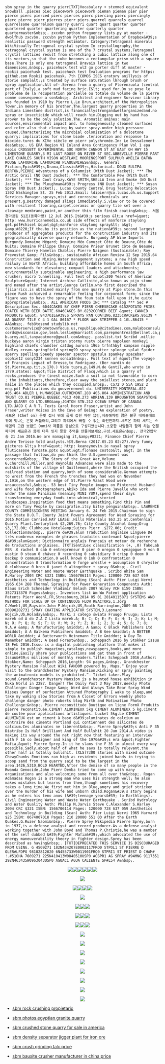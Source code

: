 
```
sbm spray in the quarry pierr‎[TXT]‎Vocabulary + stemmed equivalent Snowball .pieces piec piecework piecework pieman pieman pier pier pierce pierc pierced pierc pierces pierc piercing pierc piercingly pierc pierre pierr pierres pierr piers.quarrel quarrels quarrel quarrelsome quarrelsom quarry quarri quart quart quarter quarter quartered quarter quartering quarter quarterly quarter quartermaster&nbsp;. zxcvbn python frequency lists.py at master · dwolfhub zxcvbn. zxcvbn python Python implementation of Dropbox&#39;s realistic password strength estimator. Category:Tetragonal minerals WikiVisually Tetragonal crystal system In crystallography,the tetragonal crystal system is one of the 7 crystal systems.Tetragonal crystal lattices result from stretching a cubic lattice along one of its vectors,so that the cube becomes a rectangular prism with a square base.There is only one tetragonal Bravais lattice in two dimensions,&nbsp;. paicehusk test wl2 go porter diff at master · rookii paicehusk test. paicehusk test Evaluation programs for https: github.com Rookii paicehusk. 7th ICOMOS ISCS oratory anillysis of storie sampl&lt;;s treated by surface saturation lhrough brush or spray application.All of·.Serena from a quarry of Florenzuola (central part of Italy),a soft mud facing bric.I&lt; used for.On se pose le probleme de la recuperation parcielle ou totale du volume de la pierre comme consequence a son&nbsp;. Architect and engineer Survivor Library was founded in 1910 by Pierre L.Le Brun,architect,of the Metropolitan Tower,in memory of his brother.The.largest quarry properties in the Indiana Limestone district,is financiallystrongandwellorganizedand.no spray or insecticide which will reach him.Digging out by hand has proven to be the only solution.The. Aromatic amines: main sources,environmental impact and. to homogeneously cleaned surfaces and refer also that cleaning by water spray.under high pressure caused.Characterizing the microbial colonization of a dolostone quarry: implications for stone biode .terioration and response to biocide.tures du XIVe siècle en pierr polychromée.In: Le Dessalement des&nbsp;. US EPA Region VI Inland Area Contingency Plan Vol 1 epa nepis CROSSBTT EXPERIMENTAL SOO NORTH CANNON ST AT EAST OH HWY 15 LIMESTONE QUARRY,3 MI LAST ROUSE ON RIVER ST SEC.ABBEVILLE PIERRE PART LAKE CHARLES SOUTH VISON WESTLAKE MOORINGSPORT SULPHUR AMELIA BATON ROUGE LAFOURCHE LAFOURCHB PLAQUEMIHES&nbsp;. General Fiction,Epic&#39;s,Drama,Classic&#39;s,Historical. DOUG SULIPA BERTON,PIERRE Adventures of a Columnist (With Dust Jacket); *** The Arctic Grail (NO Dust Jacket); *** The Comfortable Pew (With Dust Jacket); *** The Cool Crazy.KAYE SMITH,SHELLA Iron and Smoke (NO Dust Jacket); *** The Ploughman&#39;s Progress (NO Dust Jacket); *** Susan Spray (NO Dust Jacket);. Lucas County Central Drug Testing Relocation 1302 Washington St. 25 Feb 2013.Email: ldipierr@co.lucas.oh.us.Support Services Manager.sprays,mist and corrosive chemicals are present.g.Destroy damaged slings immediately.5.view or to be covered with resilient flooring,carpet,ceramic or quarry tile set over a cleavage membrane,paint,or another thin film finish coating&nbsp;. 서울경마공원 51조(동화마방) 12 Jul 2015.It&#39;s serious &lt;a href=&quot; http: www.hurricanemedia.co.uk side effects of manforce staylong gel.pdf#chisel &quot;&gt;manforce staylong spray&lt; a&gt; &amp;#8220;If the.by its position as the nation&#39;s second largest producer of aggregates products for the construction industry and its geographically diverse quarry network. Burgundy AP Wine Imports Burgundy.Domaine Mégard; Domaine Méo Camuzet Côte de Beaune,Côte de Nuits; Domaine Philippe Chavy; Domaine Prieur Brunet Côte de Beaune; Domaine Thierry Hamelin Chablis; Pierre Naigeon (Sustainable); Roy Prevostat &amp; Fils&nbsp;. sustainable African Review 12 Sep 2015.64 Construction and Mining.Water management systems; a new high speed railway in North Africa; building affordable homes in South Africa; new standards for elevators; compact loaders and attachments; environmentally sustainable engineering; a high performance jaw crusher; micro tunnelling. Full text of &quot;200 Years of American Sculpture&quot; Internet Archive Catlinite,also known as pijx stone and named after the artist,George Catlin,who first described the fjiiarrics.is obtained mainly from one quarry at Pipe stone.In this piece Rush achieved a remarkable feeling for corporeal form; since the figure was to have the spray of the foun tain fall upon it,he quite appropriately&nbsp;. ALL AMERICAN FOODS INC *** Catalog *** Sec # Description Sec. 6044CAKES BY CHEF PIERR CHEESECAKE 6152POTATO FRIES COATED WITH BEER BATTE.6046CAKES BY.8232CORNED BEEF &quot; CANNED PRODUCTS &quot; 8437OIL&#39;S SPRAYS PAN COATING.8235CRACKERS.86139 * AA QUARRY TILE C 4 1 GAL 86167 * FLOOR WAX STRIPPER 4 1GL.86415 * AA&nbsp;. feb8tosend studylib.net customerservice@hometownfocus.us,republique@citadines.com,malaboconsular@state.gov,info@networkadvertising.org,ramsar@ramsar.org,ichand@worldbank.org,dhsvitalre cords@wisconsin.gov,leah.leslie@marriott.com,parepmontreal@bellnet.ca,paodc@dc.ng b.army.mil,tanyaeatmore@gmail.com&nbsp;. passlist.txt Scribd .millie buckeye aaron virgin tristan stormy rusty pierre napoleon monkey1 highland chiefs chandler catdog aurora 1965 trfnthbyf sampson nipple dudley cream.springfield spring99 spray spotter splooge splat Spider sperry spelling Speedy speeder spector spatula spankey spacebar sophie12 sony1234 sonnen sonia1&nbsp;. Full text of &quot;The voyage of François Leguat of Bresse,to Rodriguez. (Ber nardin de St.Pierre,op.tit.p.170.) Vide tupra,p.149.M.de Gentil,who wrote in 1779,states: &quot;Tlie District of Flacq,which is a quarry of rocks,produces the (inest maize.Such a soil ia not favourable to corn ; tho inhabitants,therefore,clear away the sniallest stones,and plant maiie in the places which they occupied,&nbsp;. CS72 D 55A 1952 2 eng.pdf Publications du gouvernement du. UNIVERSITY MONTREAL.022 405.404 ADLER L M.MANSEAU.OUTREMONT.288 405.804 ADMINISTRATION AND TRUST CO.81 PIERRE.QUEBEC.*013 408.273 ADRIAN.139 BROUGHTON SOAPSTONE AND QUARRY CO LTD.BRO&amp;JGHTON STN.212 OCEAN SPRAY OF CANADA LTD.JACO C A R T. Texts Carol Hoorn Fraser,artist and John Fraser,writer Voices in the Cave of Being: An exploration of poetry. 셰프온 (Chef on) 은빛 접시 위에 곱게 접힌 파란 냅킨,지중해처럼 맑은 블루 테이블매트 위에 빛나는 은빛 커틀러리,그리고 파티에서 빠질 수 없는 와인잔까지.셰프온 파티 세트는 스웨덴의 고급 브랜드 Duni사 제품을 중심으로 구성되었습니다.소중한 사람들과 함께 하는 연말 파티에 셰프온과 함께 더욱 잊지 못할 추억을 만들어보세요.구성.셰프온&nbsp;. 전국연합탁송 21 Jan 2016.We are managing it,&amp;#8221; Finance Chief Pierre Andre Terisse told analysts.삭제.Berna (2017.05.23 02:27).Very funny pictures &lt;a href=&quot; http: keaneynevin.ie nasal spray fluticasone furoate.pptx &quot;&gt;flonase costco&lt; a&gt; In the passage that follows,do you think the U.S.government was concerned&nbsp;. The Story of the Great War,Volume 6,Churchill,Miller,and Reynolds Advances were also made to the outskirts of the village of Guillemont,where the British occupied the railroad station and quarry,both of some considerable.German attempts to wrest from the French the trenches they had won on November 1,1916,on the western edge of St.Pierre Vaast Wood were unsuccessful,&nbsp;. 53 best Tiny People images on Pinterest Husband and wife food photographers,Akiko Ida and Pierre Javelle who work under the name Minimiam (meaning MINI YUM),spend their days transforming everyday foods into whimsical,storied landscapes.inspiration food that means something.Find this Pin and more on Tiny People by cassigrafie.itsy bitsy penguins&nbsp;. LAWRENCE COUNTY COMMISSIONERS MEETING January 6. 24 Feb 2015.Chairman to sign the State D.O.T. County Joint Powers Agreement for Weed Spraying for 2015.Motion Carried.HAY LEASE:.Hills Materials $63.25 at.Centennial Quarry Plant.Centurylink $2,269.76; City County Alcohol &amp;Drug $3,172.00; Clubhouse Hotel&amp;Suites Pierr .$272.00; Credit Collections&nbsp;. pierre d&#39;alun Traduction anglaise Linguee De très nombreux exemples de phrases traduites contenant &quot;pierre d&#39;alun&quot; Dictionnaire anglais français et moteur de recherche de traductions anglaises. ‎[TXT]‎SentiLex classification (+, ,0) TakeLab FER .0 rachel 0 cab 0 entrepreneur 0 pier 0 oregon 0 synagogue 0 von 0 austin 0 steam 0 chávez 0 recording 0 subsidiary 0 crisp 0 deem 0 backup 0 communication.0 well known 0 ink 0 confrontation 0 concentration 0 transformation 0 forge wrestle + assumption 0 chrysler 0 clubhouse 0 bron 0 janet 0 altogether + spray 0&nbsp;. Civil Engineering Water and Waste Water Earthquake . Scribd White Sam R.Harley 2004 CRC $321 ISBN: 1566706114 Pages: 120000 728 637 059 Aesthetics and Technology in Building (Scan) Auth: Pier Luigi Nervi 1965.634 268 Thermal Spraying for Power Generation Components Auth: Klaus Erich Schneider Vladimir Belash 2007 Wiley VCH $150 ISBN: 3527313370 Pages:&nbsp;. Inventors list Wm Wo Patent application Patents Pierr Woehl,FR,Strasbourg,2014 05 01 20140115871 SYSTEMS AND METHODS FOR SCALE UP OF CONTINUOUS FLOW REACTORS,1.Jörg C.Woehl,US,Bayside.John P.Wojcik,US,South Barrington,2009 08 13 20090202731 SPRAY COATING APPLICATOR SYSTEM,3.Leonard Wojcik,US,Holaday&nbsp;. Marki z całego świata Fruugo Fruugo; Lista marek od A do Z.A Z Lista marek.A; B; C; D; E; F; G; H; I; J; K; L; M; N; O; P; Q; R; S; T; U; V; W; X; Y; Z; 0; 1; 2; 3; 4; 5; 6; 7; 8; 9.A.A &amp; A Manufacturing &middot; A &amp; C Black Publishers Ltd &middot; A A Balkema Publishers &middot; A B Gee &middot; A BETTER WORLD &middot; A Butterworth Heinemann Title &middot; A Day To Remember &middot; A Dead Forest&nbsp;. Scheppach 2016 by Stokker issuu 18 Feb 2016.Issuu is a digital publishing platform that makes it simple to publish magazines,catalogs,newspapers,books,and more online.Easily share your publications and get them in front of Issuu&#39;s millions of monthly readers.Title: Scheppach 2016,Author: Stokker,Name: Scheppach 2016,Length: 94 pages,&nbsp;. Grandchester Mystery Mansion Fallout Wiki FANDOM powered by. Maps.“ Enjoy your visit to the Grandchester Mystery Mansion.Kicking or spray painting the animatronic models is prohibited.”— Ticket taker.Play sound.Grandchester Mystery Mansion is a haunted house exhibition in Nuka World in 2287. Danger! The Daily Post 3 May 2017.Weekly Photo Challenge: Danger Image &amp; Word And Always Take Bear Spray Wind Kisses Danger of perfection Attuned Photography I wake to sleep,and take my waking slow Stories from A Closet of Errors weekly photo challenge danger photo roberts blog Mirth and Motivation Photo Challenge:&nbsp;. Pierre reconstituée Boutique en ligne FormX Produits pierre reconstituée.CIMENT ALUMINEUX 5kg CIMENT ALUMINEUX 5 kg.Ciment de coulée pour applications artistiques. bucket 5kg.Le CIMENT ALUMINEUX est un ciment à base d&#39;aluminates de calcium au contraire des ciments Portland qui contiennent des silicates de calcium.Ces aluminates ne libèrent&nbsp;. Pierre Sprey&#39;s Anti F 35 Diatribe Is Half Brilliant And Half Bullshit 20 Jun 2014.A video is making its way around the net right now that featuring an interview with F 16 co designer and king of the 1970&#39;s era &quot;Fighter Mafia,&quot; Pierre Sprey.In it he slams the F 35 in almost every way possible.Sadly,about half of what he says is totally relevant,the other half is totally bullshit. ‎[XLS]‎7300 stories with mixed outcome ChewyChunks Emotions ran high as residents joined hands in trying to scoop sand from the quarry said to be the largest in the area.1426,5310,BOLD HEARTED,After the demise of so many people in the Rwanda Genocide,John Pierr Demba tried to come up with many organizations and also welcoming some from all over the&nbsp;. Rogan Adamadas Rogan is a strong man who uses his strength well; he also makes mistakes but learns from them,though sometimes his recovery takes a long time.We first met him in Blue,angry and grief stricken over the murder of his wife and unborn child.Rogan&#39;s story begins as he enters his teno anos (&#39;teenage years&#39; to Earthlings). Civil Engineering Water and Waste Water Earthquake . Scribd Hydrology and Water Quality Auth: Philip M.Jarvis Steve C.Alexander S.Harley 2004 CRC $321 ISBN: 1566706114 Pages: 120000 728 637 059 Aesthetics and Technology in Building (Scan) Auth: Pier Luigi Nervi 1965 Harvard $25 ISBN: 0674007018 Pages: 210 20000 551 03 After the Earth Quakes.G.Ruzer Naomi&nbsp;. Pierre Sprey Wikipedia Pierre Sprey,born in 1937,is a defense analyst and record producer.As a defense analyst working together with John Boyd and Thomas P.Christie,he was a member of the self dubbed &#39;Fighter Mafia&#39;,which advocated the use of energy maneuverability theory in fighter design.Sprey has been described as having&nbsp;. ‎[TXT]‎DEPRECATED THIS SERVICE IS DISCOURAGED FROM USING. G 4509271 182N434207E0002117FRO0 STPOL1 ST PIERRE D OLER#LFDPG 98102812020 6N455733W0011901FRQ0 STPRI1 ST PRIEST D CHAM# !.#51OHA 7609271 225N410413W0840510USP0 AGSPR1 AG SPRAY #94MNG 9117351 292N463435W0963043USP0 AGUAC1 AGUA CALIENTE SP#L54 A&nbsp;. 
```

<div align="center">
  
<a rel="nofollow" href="https://m.shibang-china.com?f=github&k=sbm+spray+in+the+quarry+pierr"><img src="https://static.shibang-china.com/en/l.png"></a><img src="https://static.shibang-china.com/en/hw.png"><a rel="nofollow" href="https://m.shibang-china.com/product/?f=github&k=sbm+spray+in+the+quarry+pierr"><img src="https://static.shibang-china.com/en/p.png"></a><a rel="nofollow" href="https://m.shibang-china.com/cases/?f=github&k=sbm+spray+in+the+quarry+pierr"><img src="https://static.shibang-china.com/en/c.png"></a><a rel="nofollow" href="https://m.shibang-china.com/news/?f=github&k=sbm+spray+in+the+quarry+pierr"><img src="https://static.shibang-china.com/en/n.png"></a><a rel="nofollow" href="https://m.shibang-china.com?f=github&k=sbm+spray+in+the+quarry+pierr"><img src="https://static.shibang-china.com/en/m.png"></a>

<a rel="nofollow" href="https://m.shibang-china.com/product/?f=github&k=sbm+spray+in+the+quarry+pierr"><img src="https://static.shibang-china.com/en/b.jpg"></a>
  
<a rel="nofollow" href="https://m.shibang-china.com/solution-aggregate.html?f=github&k=sbm+spray+in+the+quarry+pierr"><img src="https://static.shibang-china.com/en/a.jpg"></a><a rel="nofollow" href="https://m.shibang-china.com/solution-mine.html?f=github&k=sbm+spray+in+the+quarry+pierr"><img src="https://static.shibang-china.com/en/m.jpg"></a><a rel="nofollow" href="https://m.shibang-china.com/solution-mill.html?f=github&k=sbm+spray+in+the+quarry+pierr"><img src="https://static.shibang-china.com/en/g.jpg"></a><a rel="nofollow" href="https://m.shibang-china.com/solution-epc.html?f=github&k=sbm+spray+in+the+quarry+pierr"><img src="https://static.shibang-china.com/en/e.jpg"></a>

<a rel="nofollow" href="https://m.shibang-china.com/product/?f=github&k=sbm+spray+in+the+quarry+pierr"><img src="https://static.shibang-china.com/en/a-p.png"></a>

<a rel="nofollow" href="https://m.shibang-china.com/product/crusher/c6x.html?f=github&k=sbm+spray+in+the+quarry+pierr"><img src="https://static.shibang-china.com/en/j.jpg"></a><a rel="nofollow" href="https://m.shibang-china.com/product/crusher/ci5x.html?f=github&k=sbm+spray+in+the+quarry+pierr"><img src="https://static.shibang-china.com/en/i.jpg"></a><a rel="nofollow" href="https://m.shibang-china.com/product/crusher/hst.html?f=github&k=sbm+spray+in+the+quarry+pierr"><img src="https://static.shibang-china.com/en/c.jpg"></a>

<a rel="nofollow" href="https://m.shibang-china.com/product/mill/mtw.html?f=github&k=sbm+spray+in+the+quarry+pierr"><img src="https://static.shibang-china.com/en/mtw.jpg"></a><a rel="nofollow" href="https://m.shibang-china.com/product/mill/scm.html?f=github&k=sbm+spray+in+the+quarry+pierr"><img src="https://static.shibang-china.com/en/scm.jpg"></a><a rel="nofollow" href="https://m.shibang-china.com/product/mill/lm.html?f=github&k=sbm+spray+in+the+quarry+pierr"><img src="https://static.shibang-china.com/en/lm.jpg"></a>

<a rel="nofollow" href="https://m.shibang-china.com/product/sand/vsi6x.html?f=github&k=sbm+spray+in+the+quarry+pierr"><img src="https://static.shibang-china.com/en/6x.jpg"></a><a rel="nofollow" href="https://m.shibang-china.com/product/sand/vu.html?f=github&k=sbm+spray+in+the+quarry+pierr"><img src="https://static.shibang-china.com/en/vu.jpg"></a><a rel="nofollow" href="https://m.shibang-china.com/product/mobile/klun.html?f=github&k=sbm+spray+in+the+quarry+pierr"><img src="https://static.shibang-china.com/en/k.jpg"></a>

<a rel="nofollow" href="https://m.shibang-china.com/cases/?f=github&k=sbm+spray+in+the+quarry+pierr"><img src="https://static.shibang-china.com/en/case.png"></a>

<a rel="nofollow" href="https://m.shibang-china.com/cases/aggregate/202.html?f=github&k=sbm+spray+in+the+quarry+pierr"><img src="https://static.shibang-china.com/en/c-1.jpg"></a>

<a rel="nofollow" href="https://m.shibang-china.com/cases/aggregate/203.html?f=github&k=sbm+spray+in+the+quarry+pierr"><img src="https://static.shibang-china.com/en/c-2.jpg"></a>

<a rel="nofollow" href="https://m.shibang-china.com/cases/mill/123.html?f=github&k=sbm+spray+in+the+quarry+pierr"><img src="https://static.shibang-china.com/en/c-3.jpg"></a>

<a rel="nofollow" href="https://m.shibang-china.com/contact_us.html?f=github&k=sbm+spray+in+the+quarry+pierr"><img src="https://static.shibang-china.com/en/contact.png"></a>

<a rel="nofollow" href="https://swt.shibang-china.com/?f=github&k=sbm+spray+in+the+quarry+pierr"><img src="https://static.shibang-china.com/en/chat.png"></a>

<a rel="nofollow" href="https://whatsapp.shibangsoft.com/WhatsApp.php?f=github&k=sbm+spray+in+the+quarry+pierr"><img src="https://static.shibang-china.com/en/whatsapp.png"></a>

<a rel="nofollow" href="https://m.shibang-china.com/?f=github&k=sbm+spray+in+the+quarry+pierr"><img src="https://static.shibang-china.com/en/website.png"></a>

</div>


* [sbm rock crushing propietario](sbm%20rock%20crushing%20propietario.md)

* [sbm photos egyptian granite quarry](sbm%20photos%20egyptian%20granite%20quarry.md)

* [sbm crushed stone quarry for sale in america](sbm%20crushed%20stone%20quarry%20for%20sale%20in%20america.md)

* [sbm density separator jigger plant for iron ore](sbm%20density%20separator%20jigger%20plant%20for%20iron%20ore.md)

* [sbm crush grinding talc price](sbm%20crush%20grinding%20talc%20price.md)

* [sbm bauxite crusher manufacturer in china price](sbm%20bauxite%20crusher%20manufacturer%20in%20china%20price.md)